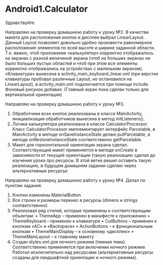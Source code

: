 # Android1.Calculator

Здравствуйте.

Направляю на проверку домашнюю работу к уроку №2.
В качестве макета для расположения кнопок и дисплея выбрал LinearLayout. Данный Layout позволяет довольно удобно произвести равномерное расположение элементов по всей высоте  и ширине заданной области. Т.к. важно, чтоб приложение «калькулятор» корректно отображалось на экранах с разной величиной экрана (чтоб на больших экранах не было больших пустых областей и чтоб при этом все элементы корректно отображались на устройствах с маленьким экраном). 
 «Клавиатура» вынесена в activity_main_keyboard_linear.xml (при верстке клавиатуры пробовал различные Layout, но остановился на LinearLayout), в activity_main.xml подключается при помощи include.
Фоновый рисунок добавил.
(Главный экран пока сделан только для вертикальной ориентации)

Направляю на проверку домашнюю работу к уроку №3.
1)	Обработчики всех кнопок реализованы в классе MainActivity, инициализация обработчиков вынесена в метод  initListeners().
2)	Логика калькулятора реализована в классе CalculatorProcessor. Класс CalculatorProcessor имплементирует интерфейс Parcelable, в MainActivity  в методе onSaveInstanceState делаю putParcelable, в методе onRestoreInstanceState соответственно getParcelable.
3)	Макет для горизонтальной ориентации экрана сделал. Соответствующий макет применяется в методе onCreate в зависимости от текущей ориентации (такую реализацию сделал до изучения урока про ресурсы. В этой ветке решил оставить такую реализацию, в будущем домашнем задании сделаю через альтернативные ресурсы)

Направляю на проверку домашнюю работу к уроку №4. Делал по пунктам задания:
1.	Кнопки изменены MaterialButton
2.	Все строки и размеры перенес в ресурсы (dimens и strings соответственно)
3.	Реализовал ряд стилей, которые применены к соответствующим объектам:
•	ThemeApp – применен в манифесте к приложению
•	ThemeKeyboard – применен к клавиатуре
•	CutButtons – применен к кнопкам «AC» и «Backspace»
•	ActionButtons – к функциональным кнопкам
•	ThemeMainDisplay – к основному «дисплею»
•	ThemeMainLayout – к главному макету
4.	Создан styles.xml для ночного режима (темная тема). Соответственно применяется при включении ночного режиме
Работал исключительно над ресурсами (альтернативные ресурсы созданы для ландшафтной ориентации и ночного режима).
